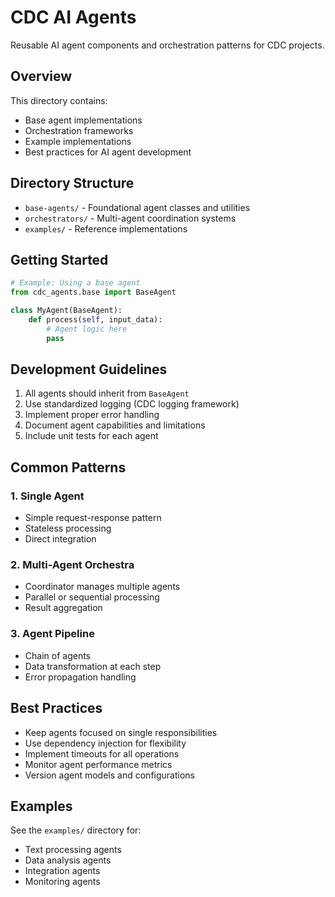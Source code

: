 # CDC AI Agents

Reusable AI agent components and orchestration patterns for CDC projects.

## Overview

This directory contains:
- Base agent implementations
- Orchestration frameworks
- Example implementations
- Best practices for AI agent development

## Directory Structure

- `base-agents/` - Foundational agent classes and utilities
- `orchestrators/` - Multi-agent coordination systems
- `examples/` - Reference implementations

## Getting Started

```python
# Example: Using a base agent
from cdc_agents.base import BaseAgent

class MyAgent(BaseAgent):
    def process(self, input_data):
        # Agent logic here
        pass
```

## Development Guidelines

1. All agents should inherit from `BaseAgent`
2. Use standardized logging (CDC logging framework)
3. Implement proper error handling
4. Document agent capabilities and limitations
5. Include unit tests for each agent

## Common Patterns

### 1. Single Agent
- Simple request-response pattern
- Stateless processing
- Direct integration

### 2. Multi-Agent Orchestra
- Coordinator manages multiple agents
- Parallel or sequential processing
- Result aggregation

### 3. Agent Pipeline
- Chain of agents
- Data transformation at each step
- Error propagation handling

## Best Practices

- Keep agents focused on single responsibilities
- Use dependency injection for flexibility
- Implement timeouts for all operations
- Monitor agent performance metrics
- Version agent models and configurations

## Examples

See the `examples/` directory for:
- Text processing agents
- Data analysis agents
- Integration agents
- Monitoring agents